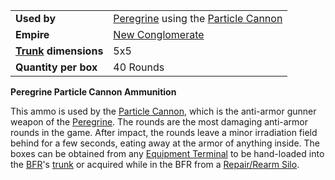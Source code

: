 |                                                 |                                                                                                  |
| ----------------------------------------------- | ------------------------------------------------------------------------------------------------ |
| **Used by**                                     | [Peregrine](../vehicles/Peregrine.md) using the [Particle Cannon](../weapons/Particle_Cannon.md) |
| **Empire**                                      | [New Conglomerate](../factions/New_Conglomerate.md)                                                   |
| **[Trunk](../terminology/Trunk.md) dimensions** | 5x5                                                                                              |
| **Quantity per box**                            | 40 Rounds                                                                                        |

**Peregrine Particle Cannon Ammunition**

This ammo is used by the [Particle Cannon](../weapons/Particle_Cannon.md), which
is the anti-armor gunner weapon of the [Peregrine](../vehicles/Peregrine.md).
The rounds are the most damaging anti-armor rounds in the game. After impact,
the rounds leave a minor irradiation field behind for a few seconds, eating away
at the armor of anything inside. The boxes can be obtained from any
[Equipment Terminal](../items/Equipment_Terminal.md) to be hand-loaded into the
[BFR](../vehicles/BattleFrame_Robotics.md)'s [trunk](../terminology/Trunk.md) or
acquired while in the BFR from a
[Repair/Rearm Silo](../items/Repair_Rearm_Silo.md).
